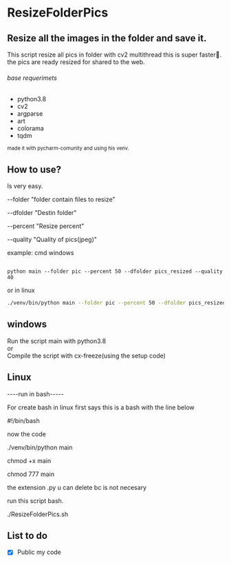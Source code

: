 # ResizeFolderPics


Resize all the images in the folder and save it.
------------
This script resize all pics in folder with cv2 multithread
this is super faster🚀.
the pics are ready resized for shared to  the web.

###### base requerimets

- python3.8
- cv2
- argparse
- art
- colorama
- tqdm

<sub>  made it with pycharm-comunity and using his venv. </sub> 


How to use?
-----------
Is very easy.

--folder "folder contain files to resize"

--dfolder "Destin folder"

--percent "Resize percent"

--quality "Quality of pics(jpeg)"


example:
cmd windows
```

python main --folder pic --percent 50 --dfolder pics_resized --quality 40
```
or in linux
```sh
./venv/bin/python main --folder pic --percent 50 --dfolder pics_resized --quality 40
```

windows
-------
<h7>Run the script main  with python3.8<br>
or <br>
Compile the script with cx-freeze(using the setup code)
</h7>

Linux
-------------
----run in bash-----

For create bash in linux first says this is a bash with the line below

#!/bin/bash

now the code

./venv/bin/python main

chmod +x main

chmod 777 main 

the extension .py u can delete bc is not necesary


run this script bash.

./ResizeFolderPics.sh

List to do
-----------
- [x] Public my code

